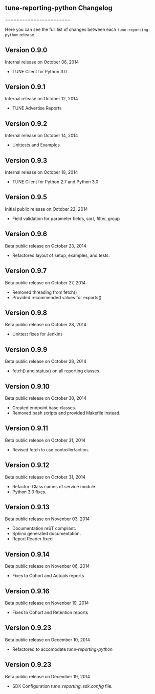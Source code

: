 ## tune-reporting-python Changelog
=======================

Here you can see the full list of changes between each `tune-reporting-python` release.

Version 0.9.0
--------------

Internal release on October 06, 2014
* TUNE Client for Python 3.0

Version 0.9.1
--------------

Internal release on October 12, 2014
* TUNE Advertise Reports

Version 0.9.2
--------------

Internal release on October 14, 2014
* Unittests and Examples

Version 0.9.3
--------------

Internal release on October 18, 2014
* TUNE Client for Python 2.7 and Python 3.0

Version 0.9.5
--------------

Initial public release on October 22, 2014
* Field validation for parameter fields, sort, filter, group

Version 0.9.6
--------------

Beta public release on October 23, 2014
* Refactored layout of setup, examples, and tests.

Version 0.9.7
--------------

Beta public release on October 27, 2014
* Removed threading from fetch()
* Provided recommended values for exports()

Version 0.9.8
--------------

Beta public release on October 28, 2014
* Unittest fixes for Jenkins

Version 0.9.9
--------------

Beta public release on October 28, 2014
* fetch() and status() on all reporting classes.

Version 0.9.10
--------------

Beta public release on October 30, 2014
* Created endpoint base classes.
* Removed bash scripts and provided Makefile instead.

Version 0.9.11
--------------

Beta public release on October 31, 2014
* Revised fetch to use controller/action.

Version 0.9.12
--------------

Beta public release on October 31, 2014
* Refactor: Class names of service module.
* Python 3.0 fixes.

Version 0.9.13
--------------

Beta public release on Novenber 03, 2014
* Documentation reST compliant.
* Sphinx generated documentation.
* Report Reader fixed

Version 0.9.14
--------------

Beta public release on Novenber 06, 2014
* Fixes to Cohort and Actuals reports

Version 0.9.16
--------------

Beta public release on Novenber 19, 2014
* Fixes to Cohort and Retention reports

Version 0.9.23
--------------

Beta public release on December 10, 2014
* Refactored to accomodate *tune-reporting-python*


Version 0.9.23
--------------

Beta public release on December 19, 2014
* SDK Configuration *tune_reporting_sdk.config* file.